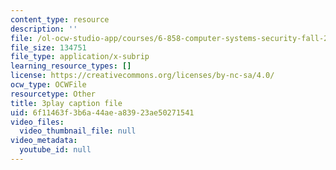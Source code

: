 ```yaml
---
content_type: resource
description: ''
file: /ol-ocw-studio-app/courses/6-858-computer-systems-security-fall-2014/6f11463f3b6a44aea83923ae50271541_xSQxaie_h1o.srt
file_size: 134751
file_type: application/x-subrip
learning_resource_types: []
license: https://creativecommons.org/licenses/by-nc-sa/4.0/
ocw_type: OCWFile
resourcetype: Other
title: 3play caption file
uid: 6f11463f-3b6a-44ae-a839-23ae50271541
video_files:
  video_thumbnail_file: null
video_metadata:
  youtube_id: null
---
```

